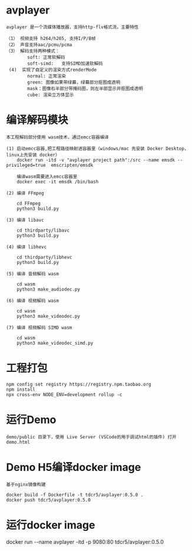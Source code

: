 # avplayer
    avplayer 是一个流媒体播放器，支持http-flv格式流，主要特性
    
    （1） 视频支持 h264/h265, 支持I/P/B帧
    （2） 声音支持aac/pcmu/pcma
    （3） 解码支持两种模式：
            soft: 正常软解码
            soft-simd:   支持SIMD加速软解码
     (4)  实现了自定义的渲染方式renderMode
            normal: 正常渲染
            green: 图像如果带绿幕，绿幕部分抠图成透明
            mask：图像右半部分带掩码图，则左半部显示并抠图成透明
            cube: 渲染立方体显示



# 编译解码模块
    本工程解码部分使用 wasm技术，通过emcc容器编译

    (1) 启动emcc容器,把工程路径映射进容器里（windows/mac 先安装 Docker Desktop， linux上先安装 docker）
        docker run -itd -v "avplayer project path":/src --name emsdk --privileged=true  emscripten/emsdk

        编译wasm需要进入emcc容器里
        docker exec -it emsdk /bin/bash

    (2) 编译 FFmpeg
        
        cd FFmpeg
        python3 build.py

    (3) 编译 libavc
        
        cd thirdparty/libavc
        python3 build.py

    (4) 编译 libhevc
        
        cd thirdparty/libhevc
        python3 build.py

    (5) 编译 音频解码 wasm
    
        cd wasm
        python3 make_audiodec.py

    (6) 编译 视频解码 wasm

        cd wasm
        python3 make_videodec.py     

    (7) 编译 视频解码 SIMD wasm 

        cd wasm
        python3 make_videodec_simd.py     


# 工程打包
   
    npm config set registry https://registry.npm.taobao.org
    npm install
    npx cross-env NODE_ENV=development rollup -c 

# 运行Demo

    demo/public 目录下，使用 Live Server (VSCode的用于调试html的插件) 打开 demo.html


# Demo H5编译docker image

    基于nginx镜像构建

    docker build -f Dockerfile -t tdcr5/avplayer:0.5.0 .
    docker push tdcr5/avplayer:0.5.0



# 运行docker image

docker run --name avplayer -itd -p 9080:80 tdcr5/avplayer:0.5.0





